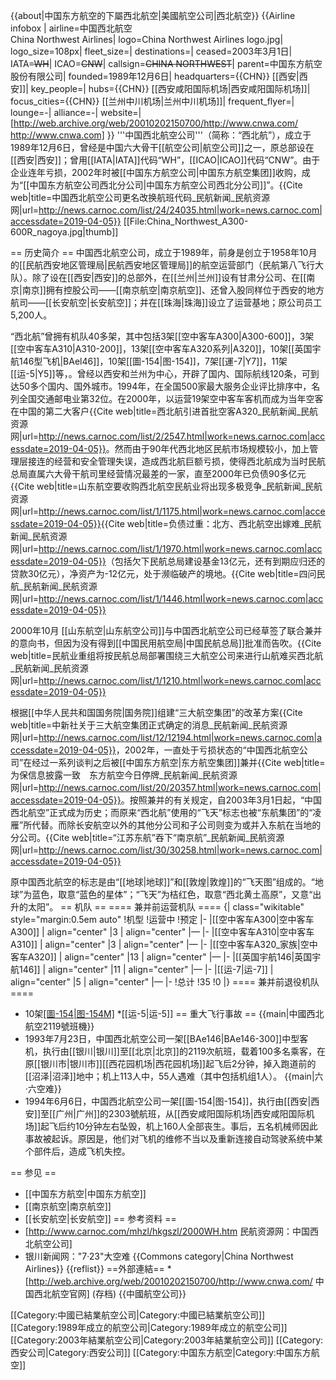 {{about|中国东方航空的下屬西北航空|美國航空公司|西北航空}}
{{Airline infobox |
airline=中国西北航空<br>China Northwest Airlines|
logo=China Northwest Airlines logo.jpg|
logo_size=108px|
fleet_size=|
destinations=|
ceased=2003年3月1日|
IATA=<del>WH</del>|
ICAO=<del>CNW</del>|
callsign=<del>CHINA NORTHWEST</del>|
parent=中国东方航空股份有限公司|
founded=1989年12月6日|
headquarters={{CHN}} [[西安|西安]]|
key_people=|
hubs={{CHN}} [[西安咸阳国际机场|西安咸阳国际机场]]|
focus_cities={{CHN}} [[兰州中川机场|兰州中川机场]]|
frequent_flyer=|
lounge=-|
alliance=-|
website=|[http://web.archive.org/web/20010202150700/http://www.cnwa.com/ http://www.cnwa.com] 
}}
'''中国西北航空公司'''（简称：“西北航”），成立于1989年12月6日，曾经是中国六大骨干[[航空公司|航空公司]]之一，原总部设在[[西安|西安]]；曾用[[IATA|IATA]]代码“WH”，[[ICAO|ICAO]]代码“CNW”。由于企业连年亏损，2002年时被[[中国东方航空公司|中国东方航空集团]]收购，成为“[[中国东方航空公司西北分公司|中国东方航空公司西北分公司]]”。<ref>{{Cite web|title=中国西北航空公司更名改换航班代码_民航新闻_民航资源网|url=http://news.carnoc.com/list/24/24035.html|work=news.carnoc.com|accessdate=2019-04-05}}</ref>
[[File:China_Northwest_A300-600R_nagoya.jpg|thumb]]

== 历史简介 ==
中国西北航空公司，成立于1989年，前身是创立于1958年10月的[[民航西安地区管理局|民航西安地区管理局]]的航空运营部门（民航第八飞行大队）。除了设在[[西安|西安]]的总部外，在[[兰州|兰州]]设有甘肃分公司、在[[南京|南京]]拥有控股公司——[[南京航空|南京航空]]、还曾入股同样位于西安的地方航司——[[长安航空|长安航空]]；并在[[珠海|珠海]]设立了运营基地；原公司员工5,200人。

“西北航”曾拥有机队40多架，其中包括3架[[空中客车A300|A300-600]]，3架[[空中客车A310|A310-200]]，13架[[空中客车A320系列|A320]]，10架[[英国宇航146型飞机|BAel46]]，10架[[圖-154|图-154]]，7架[[運-7|Y7]]，11架[[运-5|Y5]]等，。曾经以西安和兰州为中心，开辟了国内、国际航线120条，可到达50多个国内、国外城市。1994年，在全国500家最大服务企业评比排序中，名列全国交通邮电业第32位。在2000年，以运营19架空中客车客机而成为当年空客在中国的第二大客户<ref>{{Cite web|title=西北航引进首批空客A320_民航新闻_民航资源网|url=http://news.carnoc.com/list/2/2547.html|work=news.carnoc.com|accessdate=2019-04-05}}</ref>。然而由于90年代西北地区民航市场规模较小，加上管理层接连的经营和安全管理失误，造成西北航巨额亏损，使得西北航成为当时民航总局直属六大骨干航司里经营情况最差的一家，直至2000年已负债90多亿元<ref name=":0">{{Cite web|title=山东航空要收购西北航空民航业将出现多极竞争_民航新闻_民航资源网|url=http://news.carnoc.com/list/1/1175.html|work=news.carnoc.com|accessdate=2019-04-05}}</ref><ref name=":1">{{Cite web|title=负债过重：北方、西北航空出嫁难_民航新闻_民航资源网|url=http://news.carnoc.com/list/1/1970.html|work=news.carnoc.com|accessdate=2019-04-05}}</ref>（包括欠下民航总局建设基金13亿元，还有到期应归还的贷款30亿元），净资产为-12亿元，处于濒临破产的境地。<ref>{{Cite web|title=四问民航_民航新闻_民航资源网|url=http://news.carnoc.com/list/1/1446.html|work=news.carnoc.com|accessdate=2019-04-05}}</ref>

2000年10月 [[山东航空|山东航空公司]]与中国西北航空公司已经草签了联合兼并的意向书，但因为没有得到[[中国民用航空局|中国民航总局]]批准而告吹。<ref name=":0" /><ref>{{Cite web|title=民航业重组将按民航总局部署围绕三大航空公司来进行山航难买西北航_民航新闻_民航资源网|url=http://news.carnoc.com/list/1/1210.html|work=news.carnoc.com|accessdate=2019-04-05}}</ref>

根据[[中华人民共和国国务院|国务院]]组建“三大航空集团”的改革方案<ref>{{Cite web|title=中新社关于三大航空集团正式确定的消息_民航新闻_民航资源网|url=http://news.carnoc.com/list/12/12194.html|work=news.carnoc.com|accessdate=2019-04-05}}</ref>，2002年，一直处于亏损状态的“中国西北航空公司”在经过一系列谈判之后被[[中国东方航空|东方航空集团]]兼并<ref name=":1" /><ref>{{Cite web|title=为保信息披露一致　东方航空今日停牌_民航新闻_民航资源网|url=http://news.carnoc.com/list/20/20357.html|work=news.carnoc.com|accessdate=2019-04-05}}</ref>。按照兼并的有关规定，自2003年3月1日起，“中国西北航空”正式成为历史；而原来“西北航”使用的“飞天”标志也被“东航集团”的“凌雁”所代替。而除长安航空以外的其他分公司和子公司则变为或并入东航在当地的分公司。<ref>{{Cite web|title=“江苏东航”吞下“南京航”_民航新闻_民航资源网|url=http://news.carnoc.com/list/30/30258.html|work=news.carnoc.com|accessdate=2019-04-05}}</ref>

原中国西北航空的标志是由“[[地球|地球]]”和[[敦煌|敦煌]]的“飞天图”组成的。“地球”为蓝色，取意“蓝色的星体”；“飞天”为桔红色，取意“西北黄土高原”，又意“出升的太阳”。
== 机队 ==
==== 兼并前运营机队 ====
{| class="wikitable" style="margin:0.5em auto"
!机型
!运营中
!预定
|-
|[[空中客车A300|空中客车A300]]
| align="center" |3
| align="center" |—
|-
|[[空中客车A310|空中客车A310]]
| align="center" |3 
| align="center" |—
|-
|[[空中客车A320_家族|空中客车A320]]
| align="center" |13
| align="center" |—
|-
|[[英国宇航146|英国宇航146]]
| align="center" |11
| align="center" |—
|-
|[[运-7|运-7]]
| align="center" |5
| align="center" |—
|-
!总计
!35
!0
|}
==== 兼并前退役机队 ====
* 10架[[圖-154|图-154M]](1985-1997)
*[[运-5|运-5]]
== 重大飞行事故 ==
{{main|中國西北航空2119號班機}}
* 1993年7月23日，中国西北航空公司一架[[BAe146|BAe146-300]]中型客机，执行由[[银川|银川]]至[[北京|北京]]的2119次航班，载着100多名乘客，在原[[银川市|银川市]][[西花园机场|西花园机场]]起飞后2分钟，掉入跑道前的[[沼泽|沼泽]]地中；机上113人中，55人遇难（其中包括机组1人）。
{{main|六·六空难}}
* 1994年6月6日，中国西北航空公司一架[[圖-154|图-154]]，执行由[[西安|西安]]至[[广州|广州]]的2303號航班，从[[西安咸阳国际机场|西安咸阳国际机场]]起飞后约10分钟左右坠毁，机上160人全部丧生。事后，五名机械师因此事故被起诉。原因是，他们对飞机的维修不当以及重新连接自动驾驶系统中某个部件后，造成飞机失控。

== 参见 ==
* [[中国东方航空|中国东方航空]]
* [[南京航空|南京航空]]
* [[长安航空|长安航空]]
== 参考资料 ==
* [http://www.carnoc.com/mhzl/hkgszl/2000WH.htm 民航资源网：中国西北航空公司]
* 银川新闻网："7·23"大空难
{{Commons category|China Northwest Airlines}}
{{reflist}}
==外部連結==
*[http://web.archive.org/web/20010202150700/http://www.cnwa.com/ 中国西北航空官网] (存档)
{{中國航空公司}}

[[Category:中國已結業航空公司|Category:中國已結業航空公司]]
[[Category:1989年成立的航空公司|Category:1989年成立的航空公司]]
[[Category:2003年結業航空公司|Category:2003年結業航空公司]]
[[Category:西安公司|Category:西安公司]]
[[Category:中国东方航空|Category:中国东方航空]]
